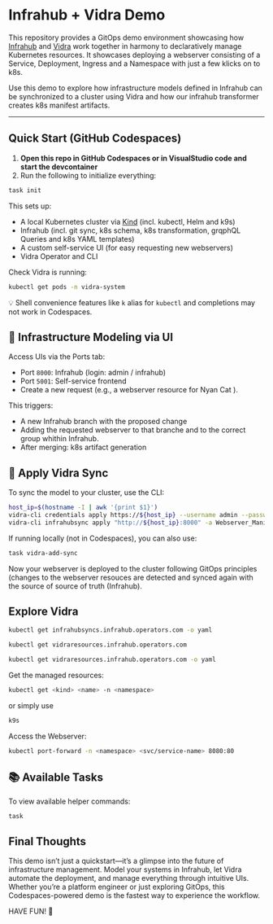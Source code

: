 # Infrahub + Vidra Demo

This repository provides a GitOps demo environment showcasing how [Infrahub](https://github.com/opsmill/infrahub) and [Vidra](https://github.com/infrahub-operator/vidra) work together in harmony to declaratively manage Kubernetes resources. It showcases deploying a webserver consisting of a Service, Deployment, Ingress and a Namespace with just a few klicks on to k8s. 

Use this demo to explore how infrastructure models defined in Infrahub can be synchronized to a cluster using Vidra and how our infrahub transformer creates k8s manifest artifacts.

---

## Quick Start (GitHub Codespaces)

1. **Open this repo in GitHub Codespaces or in VisualStudio code and start the devcontainer**
2. Run the following to initialize everything:

```bash
task init
```
This sets up:

- A local Kubernetes cluster via [Kind](https://kind.sigs.k8s.io) (incl. kubectl, Helm and k9s)
- Infrahub (incl. git sync, k8s schema, k8s transformation, grqphQL Queries and k8s YAML templates)
- A custom self-service UI (for easy requesting new webservers)
- Vidra Operator and CLI
  
Check Vidra is running:
```bash
kubectl get pods -n vidra-system
```
💡 Shell convenience features like `k` alias for `kubectl` and completions may not work in Codespaces.

## 🔧 Infrastructure Modeling via UI

Access UIs via the Ports tab:
- Port `8000`: Infrahub (login: admin / infrahub)
- Port `5001`: Self-service frontend
- Create a new request (e.g., a webserver resource for Nyan Cat ).

This triggers:
- A new Infrahub branch with the proposed change
- Adding the requested webserver to that branche and to the correct group whithin Infrahub.
- After merging: k8s artifact generation


## 🔁 Apply Vidra Sync

To sync the model to your cluster, use the CLI:
```bash
host_ip=$(hostname -I | awk '{print $1}')
vidra-cli credentials apply https://${host_ip} --username admin --password infrahub
vidra-cli infrahubsync apply "http://${host_ip}:8000" -a Webserver_Manifest -b main -N default -e
```
If running locally (not in Codespaces), you can also use:
```bash
task vidra-add-sync
```

Now your webserver is deployed to the cluster following GitOps principles (changes to the webserver resouces are detected and synced again with the source of source of truth (Infrahub).

## Explore Vidra
```bash
kubectl get infrahubsyncs.infrahub.operators.com -o yaml
```
```bash
kubectl get vidraresources.infrahub.operators.com
```
```bash
kubectl get vidraresources.infrahub.operators.com -o yaml
```
Get the managed resources:
```bash
kubectl get <kind> <name> -n <namespace>
```
or simply use 
```bash
k9s
```
Access the Webserver:
```bash
kubectl port-forward -n <namespace> <svc/service-name> 8080:80
```
## 📚 Available Tasks
To view available helper commands:
```bash
task
```

## Final Thoughts

This demo isn’t just a quickstart—it’s a glimpse into the future of infrastructure management. Model your systems in Infrahub, let Vidra automate the deployment, and manage everything through intuitive UIs. Whether you’re a platform engineer or just exploring GitOps, this Codespaces-powered demo is the fastest way to experience the workflow.

HAVE FUN! 🥳
